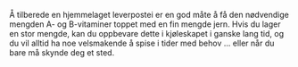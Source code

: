 Å tilberede en hjemmelaget leverpostei er en god måte å få den nødvendige mengden A- og B-vitaminer toppet med en fin mengde jern. Hvis du lager en stor mengde, kan du oppbevare dette i kjøleskapet i ganske lang tid, og du vil alltid ha noe velsmakende å spise i tider med behov ... eller når du bare må skynde deg et sted.